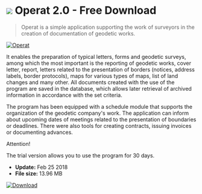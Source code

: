 # ![](https://cdn.softexe.net/static/icon/win.gif) Operat 2.0 - Free Download

> Operat is a simple application supporting the work of surveyors in the creation of documentation of geodetic works.

[![Operat](https://gallery.dpcdn.pl/imgc/Tools/75941/g_-_420x350_1.5_-_x20170525152718_0.png)](https://softexe.net/win/business/other/operat:pRfcR.html)

It enables the preparation of typical letters, forms and geodetic surveys, among which the most important is the reporting of geodetic works, cover letter, report, letters related to the presentation of borders (notices, address labels, border protocols), maps for various types of maps, list of land changes and many other. All documents created with the use of the program are saved in the database, which allows later retrieval of archived information in accordance with the set criteria.
 
 The program has been equipped with a schedule module that supports the organization of the geodetic company's work. The application can inform about upcoming dates of meetings related to the presentation of boundaries or deadlines. There were also tools for creating contracts, issuing invoices or documenting advances.
 
 Attention!
 
 The trial version allows you to use the program for 30 days.


- **Update:** Feb 25 2018
- **File size:** 13.96 MB

[![Download](https://cdn.softexe.net/static/img/download.png)](https://softexe.net/win/business/other/operat:pRfcR.html)

